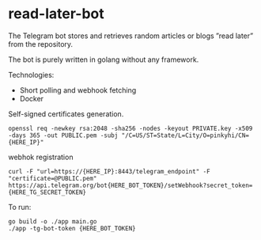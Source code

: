 # read-later-bot
The Telegram bot stores and retrieves random articles or blogs ”read later” from the repository.

The bot is purely written in golang without any framework.

Technologies:
- Short polling and webhook fetching
- Docker


Self-signed certificates generation.
```
openssl req -newkey rsa:2048 -sha256 -nodes -keyout PRIVATE.key -x509 -days 365 -out PUBLIC.pem -subj "/C=US/ST=State/L=City/O=pinkyhi/CN={HERE_IP}"
```
webhok registration
```
curl -F "url=https://{HERE_IP}:8443/telegram_endpoint" -F "certificate=@PUBLIC.pem" https://api.telegram.org/bot{HERE_BOT_TOKEN}/setWebhook?secret_token={HERE_TG_SECRET_TOKEN}
```

To run:
```
go build -o ./app main.go
./app -tg-bot-token {HERE_BOT_TOKEN}
```

